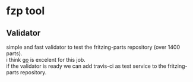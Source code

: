 # fzp tool

## Validator
simple and fast validator to test the fritzing-parts repository (over 1400 parts).  
i think [go](https://golang.org) is excelent for this job.  
if the validator is ready we can add travis-ci as test service to the fritzing-parts repository.
